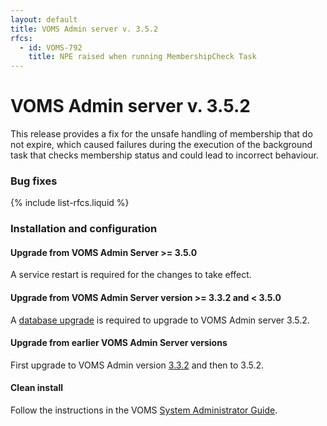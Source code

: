 ```yaml
---
layout: default
title: VOMS Admin server v. 3.5.2
rfcs:
  - id: VOMS-792
    title: NPE raised when running MembershipCheck Task 
---
```


# VOMS Admin server v. 3.5.2

This release provides a fix for the unsafe handling of membership that do not
expire, which caused failures during the execution of the background task that
checks membership status and could lead to incorrect behaviour. 

### Bug fixes

{% include list-rfcs.liquid %}

### Installation and configuration

#### Upgrade from VOMS Admin Server >= 3.5.0

A service restart is required for the changes to take effect.

#### Upgrade from VOMS Admin Server version >= 3.3.2 and &lt; 3.5.0 

A [database upgrade][db-upgrade] is required to upgrade to VOMS Admin server 3.5.2.

#### Upgrade from earlier VOMS Admin Server versions

First upgrade to VOMS Admin version [3.3.2][voms-admin-332-rn] and then to 3.5.2.

#### Clean install

Follow the instructions in the VOMS [System Administrator Guide][sysadmin-guide].

[voms-website]: http://italiangrid.github.io/voms
[sysadmin-guide]:{{site.baseurl}}/documentation/sysadmin-guide/3.0.10
[voms-admin-guide]: {{site.baseurl}}/documentation/voms-admin-guide/3.5.2
[reconf]: {{site.baseurl}}/documentation/sysadmin-guide/3.0.10/#reconf
[db-upgrade]: {{site.baseurl}}/documentation/sysadmin-guide/3.0.10/#db-upgrade
[voms-admin-332-rn]: {{site.baseurl}}/release-notes/voms-admin-server/3.3.2
